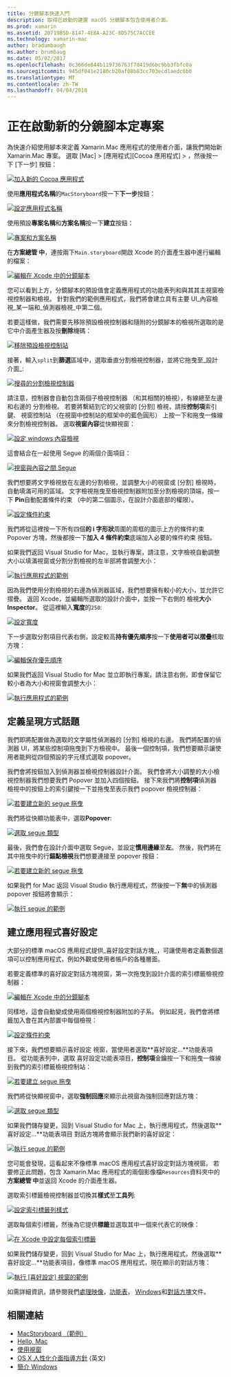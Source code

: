 ```yaml
---
title: 分鏡腳本快速入門
description: 取得已啟動的建置 macOS 分鏡腳本包含使用者介面。
ms.prod: xamarin
ms.assetid: 20719B5D-8147-4E8A-A23C-8D575C7ACCEE
ms.technology: xamarin-mac
author: bradumbaugh
ms.author: brumbaug
ms.date: 05/02/2017
ms.openlocfilehash: 0c366de844b119736763f7d419d6bc9bb3fbfc0a
ms.sourcegitcommit: 945df041e2180cb20af08b83cc703ecd1aedc6b0
ms.translationtype: MT
ms.contentlocale: zh-TW
ms.lasthandoff: 04/04/2018
---
```

# <a name="starting-a-new-storyboard-based-project"></a>正在啟動新的分鏡腳本定專案

為快速介紹使用腳本來定義 Xamarin.Mac 應用程式的使用者介面，讓我們開始新 Xamarin.Mac 專案。 選取 [Mac] > [應用程式][Cocoa 應用程式] > ，然後按一下 [下一步] 按鈕：

[![](quickstart-images/qs01.png "加入新的 Cocoa 應用程式")](quickstart-images/qs01.png#lightbox)

使用**應用程式名稱**的`MacStoryboard`按一下**下一步**按鈕：

[![](quickstart-images/qs02.png "設定應用程式名稱")](quickstart-images/qs02.png#lightbox)

使用預設**專案名稱**和**方案名稱**按一下**建立**按鈕：

[![](quickstart-images/qs03.png "專案和方案名稱")](quickstart-images/qs03.png#lightbox)

在**方案總管 中**，連按兩下`Main.storyboard`開啟 Xcode 的介面產生器中進行編輯的檔案：

[![](quickstart-images/qs04.png "編輯在 Xcode 中的分鏡腳本")](quickstart-images/qs04.png#lightbox)

您可以看到上方，分鏡腳本的預設值會定義應用程式的功能表列和與其其主視窗檢視控制器和檢視。 針對我們的範例應用程式，我們將會建立具有主要 UI_內容檢視_某一端和_偵測器檢視_中第二個。

若要這樣做，我們需要先移除預設檢視控制器和隨附的分鏡腳本的檢視所選取的是它中介面產生器及按**刪除**機碼：

[![](quickstart-images/qs05.png "移除預設檢視控制站")](quickstart-images/qs05.png#lightbox)

接著，輸入`split`到**篩選**區域中，選取垂直分割檢視控制器，並將它拖曳至_設計介面_:

[![](quickstart-images/qs06.png "搜尋的分割檢視控制器")](quickstart-images/qs06.png#lightbox)

請注意，控制器會自動包含兩個子檢視控制器 （和其相關的檢視），有線總至左邊和右邊的 分割檢視。 若要將繫結到它的父視窗的 [分割] 檢視，請按**控制項**索引鍵、 視窗控制站 （在視窗中控制站的框架中的藍色圓形） 上按一下和拖曳一條線來分割檢視控制器。 選取**視窗內容**從快顯視窗：

[![](quickstart-images/qs07.png "設定 windows 內容檢視")](quickstart-images/qs07.png#lightbox)

這會結合在一起使用 Segue 的兩個介面項目：

[![](quickstart-images/qs08.png "視窗與內容之間 Segue")](quickstart-images/qs08.png#lightbox)

我們想要將文字檢視放在左邊的分割檢視，並調整大小的視窗或 [分割] 檢視時，自動填滿可用的區域。 文字檢視拖曳至檢視控制器附加至分割檢視的頂端，按一下  **Pin**自動配置條件約束 （中的第二個圖示，在設計介面底部的權限）。

[![](quickstart-images/qs09.png "設定條件約束")](quickstart-images/qs09.png#lightbox)

我們將從這裡按一下所有四個**的 i 字形狀**周圍的周框的圖示上方的條件約束 Popover 方塊，然後都按一下**加入 4 條件約束**底端加入必要的條件約束 按鈕。

如果我們返回 Visual Studio for Mac，並執行專案，請注意，文字檢視自動調整大小以填滿視窗或分割分割檢視的左半部將會調整大小：

[![](quickstart-images/qs10.png "執行應用程式的範例")](quickstart-images/qs10.png#lightbox)

因為我們使用分割檢視的右邊為偵測器區域，我們想要擁有較小的大小，並允許它摺疊。 返回 Xcode，並編輯所選取的設計介面中，並按一下右側的 檢視**大小 Inspector**。 從這裡輸入**寬度**的`250`:

[![](quickstart-images/qs11.png "設定寬度")](quickstart-images/qs11.png#lightbox)

下一步選取分割項目代表右側，設定較高**持有優先順序**按一下**使用者可以摺疊**核取方塊：

[![](quickstart-images/qs12.png "編輯保存優先順序")](quickstart-images/qs12.png#lightbox)

如果我們返回 Visual Studio for Mac 並立即執行專案，請注意右側，即會保留它較小者為大小和視窗會調整大小：

[![](quickstart-images/qs13.png "執行應用程式的範例")](quickstart-images/qs13.png#lightbox)

<a name="Defining-a-Presentation-Segue" />

## <a name="defining-a-presentation-segue"></a>定義呈現方式話題

我們即將配置做為選取的文字屬性偵測器的 [分割] 檢視的右邊。 我們將配置的偵測器 UI，將某些控制項拖曳到下方檢視中。 最後一個控制項，我們想要顯示讓使用者能夠從四個預設的字元樣式選取 popover。

我們會將按鈕加入到偵測器並檢視控制器設計介面。 我們會將大小調整的大小檢視控制器我們想要我們 Popover 並加入四個按鈕。 接下來我們將**控制項**偵測器 檢視中的按鈕上的索引鍵按一下並拖曳至表示我們 popover 檢視控制器：

[![](quickstart-images/qs14.png "若要建立新的 segue 拖曳")](quickstart-images/qs14.png#lightbox)

我們將從快顯功能表中，選取**Popover**: 

[![](quickstart-images/qs15.png "選取 segue 類型")](quickstart-images/qs15.png#lightbox)

最後，我們會在設計介面中選取 Segue，並設定**慣用邊緣**至**左**。 然後，我們將在其中拖曳中的行**錨點檢視**我們想要連接至 popover 按鈕：

[![](quickstart-images/qs16.png "若要建立新的 segue 拖曳")](quickstart-images/qs16.png#lightbox)

如果我們 for Mac 返回 Visual Studio 執行應用程式，然後按一下**無**中的偵測器 popover 按鈕將會顯示：

[![](quickstart-images/qs17.png "執行 segue 的範例")](quickstart-images/qs17.png#lightbox)

<a name="Creating-App-Preferences" />

## <a name="creating-app-preferences"></a>建立應用程式喜好設定

大部分的標準 macOS 應用程式提供_喜好設定對話方塊_，可讓使用者定義數個選項可以控制應用程式，例如外觀或使用者帳戶的各種層面。

若要定義標準的喜好設定對話方塊視窗，第一次拖曳到設計介面的索引標籤檢視控制器：

[![](quickstart-images/qs18.png "編輯在 Xcode 中的分鏡腳本")](quickstart-images/qs18.png#lightbox)

同樣地，這會自動變成使用兩個檢視控制器附加的子系。 例如起見，我們會將標籤加入會在其內部置中每個檢視：

[![](quickstart-images/qs19.png "設定條件約束")](quickstart-images/qs19.png#lightbox)

接下來，我們想要顯示喜好設定 視窗，當使用者選取**喜好設定...**功能表項目。 從功能表列中，選取 喜好設定功能表項目，**控制項**金鑰按一下和拖曳一條線到我們的索引標籤檢視控制站：

[![](quickstart-images/qs20.png "若要建立 segue 拖曳")](quickstart-images/qs20.png#lightbox)

我們將從快顯視窗中，選取**強制回應**來顯示此視窗為強制回應對話方塊：

[![](quickstart-images/qs21.png "選取 segue 類型")](quickstart-images/qs21.png#lightbox)

如果我們儲存變更，回到 Visual Studio for Mac 上，執行應用程式，然後選取**喜好設定...**功能表項目 對話方塊將會顯示我們新的喜好設定：

[![](quickstart-images/qs22.png "執行 segue 的範例")](quickstart-images/qs22.png#lightbox)

您可能會發現，這看起來不像標準 macOS 應用程式喜好設定對話方塊視窗。 若要修正此問題，包含 Xamarin.Mac 應用程式的兩個影像檔`Resources`資料夾中的**方案總管 中**並返回 Xcode 的介面產生器。

選取索引標籤檢視控制器並切換其**樣式**至**工具列**: 

[![](quickstart-images/qs23.png "設定索引標籤列樣式")](quickstart-images/qs23.png#lightbox)

選取每個索引標籤，然後為它提供**標籤**並選取其中一個來代表它的映像：

[![](quickstart-images/qs24.png "在 Xcode 中設定每個索引標籤")](quickstart-images/qs24.png#lightbox)

如果我們儲存變更，回到 Visual Studio for Mac 上，執行應用程式，然後選取**喜好設定...**功能表項目，像標準 macOS 應用程式，現在顯示的對話方塊：

[![](quickstart-images/qs25.png "執行 [喜好設定] 視窗的範例")](quickstart-images/qs25.png#lightbox)

如需詳細資訊，請參閱我們[處理映像](~/mac/app-fundamentals/image.md)，[功能表](~/mac/user-interface/menu.md)， [Windows](~/mac/user-interface/window.md)和[對話方塊](~/mac/user-interface/dialog.md)文件。

## <a name="related-links"></a>相關連結

- [MacStoryboard （範例）](https://developer.xamarin.com/samples/mac/MacStoryboard/)
- [Hello, Mac](~/mac/get-started/hello-mac.md)
- [使用視窗](~/mac/user-interface/window.md)
- [OS X 人性化介面指導方針](https://developer.apple.com/library/mac/documentation/UserExperience/Conceptual/OSXHIGuidelines/) \(英文\)
- [簡介 Windows](https://developer.apple.com/library/mac/documentation/Cocoa/Conceptual/WinPanel/Introduction.html#//apple_ref/doc/uid/10000031-SW1)
